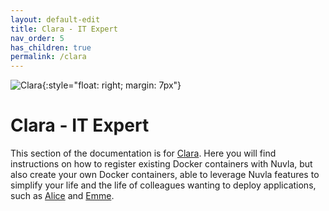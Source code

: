 ```yaml
---
layout: default-edit
title: Clara - IT Expert
nav_order: 5
has_children: true
permalink: /clara
---
```


![Clara](/docs/assets/clara.png){:style="float: right; margin: 7px"}

# Clara - IT Expert

This section of the documentation is for [Clara](/users#clara-the-it-specialist). Here you will find instructions on how to register existing Docker containers with Nuvla, but also create your own Docker containers, able to leverage Nuvla features to simplify your life and the life of colleagues wanting to deploy applications, such as [Alice](/alice) and [Emme](/emma).
